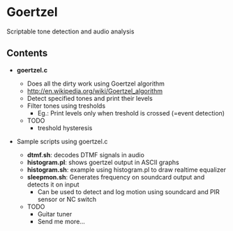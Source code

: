 # Goertzel
Scriptable tone detection and audio analysis

## Contents

* **goertzel.c**
  * Does all the dirty work using Goertzel algorithm
  * http://en.wikipedia.org/wiki/Goertzel_algorithm
  * Detect specified tones and print their levels
  * Filter tones using tresholds
     * Eg.: Print levels only when treshold is crossed (=event detection)
  * TODO
     * treshold hysteresis

* Sample scripts using goertzel.c
  * **dtmf.sh**: decodes DTMF signals in audio
  * **histogram.pl**: shows goertzel output in ASCII graphs
  * **histogram.sh**: example using histogram.pl to draw realtime equalizer
  * **sleepmon.sh**: Generates frequency on soundcard output and detects it on input
     * Can be used to detect and log motion using soundcard and PIR sensor or NC switch
  * TODO
     * Guitar tuner
     * Send me more...
